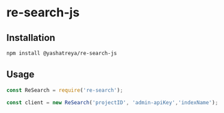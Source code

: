 # re-search-js

## Installation
```sh
npm install @yashatreya/re-search-js
```

## Usage
```javascript
const ReSearch = require('re-search');

const client = new ReSearch('projectID', 'admin-apiKey','indexName');
```
